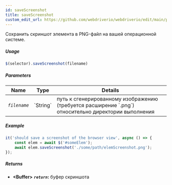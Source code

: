 ```yaml
---
id: saveScreenshot
title: saveScreenshot
custom_edit_url: https://github.com/webdriverio/webdriverio/edit/main/packages/webdriverio/src/commands/element/saveScreenshot.ts
---
```


Сохранить скриншот элемента в PNG-файл на вашей операционной системе.

##### Usage

```js
$(selector).saveScreenshot(filename)
```

##### Parameters

<table>
  <thead>
    <tr>
      <th>Name</th><th>Type</th><th>Details</th>
    </tr>
  </thead>
  <tbody>
    <tr>
      <td><code><var>filename</var></code></td>
      <td>`String`</td>
      <td>путь к сгенерированному изображению (требуется расширение `.png`) относительно директории выполнения</td>
    </tr>
  </tbody>
</table>

##### Example

```js title="saveScreenshot.js"
it('should save a screenshot of the browser view', async () => {
    const elem = await $('#someElem');
    await elem.saveScreenshot('./some/path/elemScreenshot.png');
});
```

##### Returns

- **&lt;Buffer&gt;**
            **<code><var>return</var></code>:**             буфер скриншота